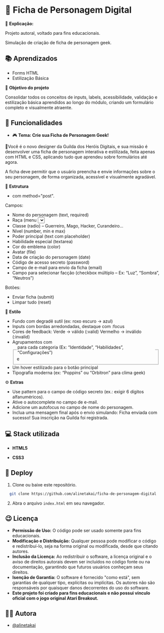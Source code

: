 
# 📝 Ficha de Personagem Digital

📌 **Explicação:**

Projeto autoral, voltado para fins educacionais.

Simulação de criação de ficha de personagem geek.
## 📚 Aprendizados

- Forms HTML
- Estilização Básica

🎯 **Objetivo do projeto**

Consolidar todos os conceitos de inputs, labels, acessibilidade, validação e estilização básica aprendidos ao longo do módulo, criando um formulário completo e visualmente atraente.
## 🚨 Funcionalidades

- 🎮 **Tema: Crie sua Ficha de Personagem Geek!**

📝Você é o novo designer da Guilda dos Heróis Digitais, e sua missão é desenvolver uma ficha de personagem interativa e estilizada, feita apenas com HTML e CSS, aplicando tudo que aprendeu sobre formulários até agora.

A ficha deve permitir que o usuário preencha e envie informações sobre o seu personagem, de forma organizada, acessível e visualmente agradável.

🧱 **Estrutura**

- <form> com method="post".

Campos:
- Nome do personagem (text, required)
- Raça (menu <select> com opções como Humano, Elfo, Androide, etc.)
- Classe (radio) – Guerreiro, Mago, Hacker, Curandeiro…
- Nível (number, min e max)
- Poder principal (text com placeholder)
- Habilidade especial (textarea)
- Cor do emblema (color)
- Avatar (file)
- Data de criação do personagem (date)
- Código de acesso secreto (password)
- Campo de e-mail para envio da ficha (email)
- Campo para selecionar facção (checkbox múltiplo – Ex: “Luz”, “Sombra”, “Neutros”)

Botões:
- Enviar ficha (submit)
- Limpar tudo (reset)

🎨 **Estilo**

- Fundo com degradê sutil (ex: roxo escuro → azul)
- Inputs com bordas arredondadas, destaque com :focus
- Cores de feedback:
Verde → válido (:valid)
Vermelho → inválido (:invalid)
- Agrupamentos com <fieldset> e <legend> para cada categoria (Ex: “Identidade”, “Habilidades”, “Configurações”)
- Um hover estilizado para o botão principal
- Tipografia moderna (ex: “Poppins” ou “Orbitron” para clima geek)

⚙️ **Extras**

- Use pattern para o campo de código secreto (ex.: exigir 6 dígitos alfanuméricos).
- Ative o autocomplete no campo de e-mail.
- Adicione um autofocus no campo de nome do personagem.
- Inclua uma mensagem final após o envio simulando:
Ficha enviada com sucesso! Sua inscrição na Guilda foi registrada.
##  💻 Stack utilizada

- **HTML5**

- **CSS3**
##  🚀 Deploy

1. Clone ou baixe este repositório.

```bash
  git clone https://github.com/alinetakai/ficha-de-personagem-digital
```
2. Abra o arquivo `index.html` em seu navegador.
## 😉 Licença

- **Permissão de Uso:** O código pode ser usado somente para fins educacionais.
- **Modificação e Distribuição:** Qualquer pessoa pode modificar o código e redistribuí-lo, seja na forma original ou modificada, desde que citando autores.
- **Inclusão da Licença:** Ao redistribuir o software, a licença original e o aviso de direitos autorais devem ser incluídos no código fonte ou na documentação, garantindo que futuros usuários conheçam seus direitos.
- **Isenção de Garantia:** O software é fornecido "como está", sem garantias de qualquer tipo, explícitas ou implícitas. Os autores não são responsáveis por quaisquer danos decorrentes do uso do software.
- **Este projeto foi criado para fins educacionais e não possui vínculo oficial com o jogo original Atari Breakout.**
## 👩‍💻 Autora

- [@alinetakai](https://github.com/alinetakai)

